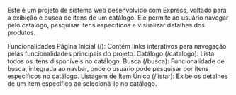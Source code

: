 
Este é um projeto de sistema web desenvolvido com Express, voltado para a exibição e busca de itens de um catálogo. Ele permite ao usuário navegar pelo catálogo, pesquisar itens específicos e visualizar detalhes dos produtos.

Funcionalidades
Página Inicial (/): Contém links interativos para navegação pelas funcionalidades principais do projeto.
Catálogo (/catalogo): Lista todos os itens disponíveis no catálogo.
Busca (/busca): Funcionalidade de busca, integrada ao navbar, onde o usuário pode pesquisar por itens específicos no catálogo.
Listagem de Item Único (/listar): Exibe os detalhes de um item específico ao selecioná-lo no catálogo.
